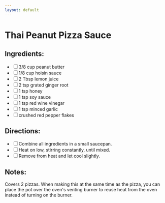 ```yaml
---
layout: default
---
```


# Thai Peanut Pizza Sauce

<div class="ingredients">
<h2>Ingredients:</h2>
<ul class="ingredient-list">
<li><label><input type="checkbox">3/8 cup peanut butter</label></li>
<li><label><input type="checkbox">1/8 cup hoisin sauce</label></li>
<li><label><input type="checkbox">2 Tbsp lemon juice</label></li>
<li><label><input type="checkbox">2 tsp grated ginger root</label></li>
<li><label><input type="checkbox">1 tsp honey</label></li>
<li><label><input type="checkbox">1 tsp soy sauce</label></li>
<li><label><input type="checkbox">1 tsp red wine vinegar</label></li>
<li><label><input type="checkbox">1 tsp minced garlic</label></li>
<li><label><input type="checkbox">crushed red pepper flakes</label></li>
</ul>
</div>

<div class="directions">
<h2>Directions:</h2>
<ul class="direction-list">
<li><label><input type="checkbox">Combine all ingredients in a small saucepan.</label></li>
<li><label><input type="checkbox">Heat on low, stirring constantly, until mixed.</label></li>
<li><label><input type="checkbox">Remove from heat and let cool slightly.</label></li>
</ul>
</div>
<div class="notes">
<h2>Notes:</h2>
Covers 2 pizzas.
When making this at the same time as the pizza, you can place the pot over the oven's venting burner to reuse heat from the oven instead of turning on the burner.
</div>
